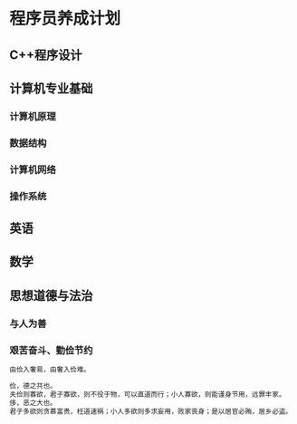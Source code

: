 # 程序员养成计划

## C++程序设计

## 计算机专业基础

### 计算机原理

### 数据结构

### 计算机网络

### 操作系统

## 英语

## 数学

## 思想道德与法治

### 与人为善

### 艰苦奋斗、勤俭节约

```html
由俭入奢易，由奢入俭难。

俭，德之共也。
夫俭则寡欲，君子寡欲，则不役于物，可以直道而行；小人寡欲，则能谨身节用，远罪丰家。
侈，恶之大也。
君子多欲则贪慕富贵，枉道速祸；小人多欲则多求妄用，败家丧身；是以居官必贿，居乡必盗。
```
